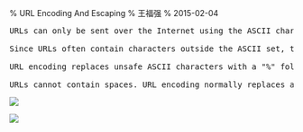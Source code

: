 % URL Encoding And Escaping
% 王福强
% 2015-02-04 

<pre>
URLs can only be sent over the Internet using the ASCII character-set.

Since URLs often contain characters outside the ASCII set, the URL has to be converted into a valid ASCII format.

URL encoding replaces unsafe ASCII characters with a "%" followed by two hexadecimal digits.

URLs cannot contain spaces. URL encoding normally replaces a space with a plus (+) sign or with %20.
</pre>

![](images/uri-escape-characters-1.png)

![](images/uri-escape-characters-1.png)